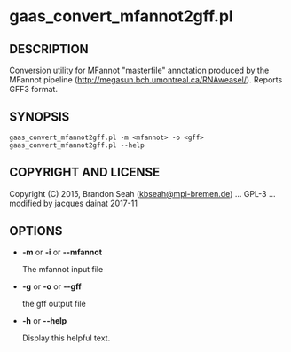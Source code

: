 # gaas\_convert\_mfannot2gff.pl

## DESCRIPTION

Conversion utility for MFannot "masterfile" annotation produced by the MFannot
pipeline (http://megasun.bch.umontreal.ca/RNAweasel/). Reports GFF3 format.

## SYNOPSIS

```
gaas_convert_mfannot2gff.pl -m <mfannot> -o <gff>
gaas_convert_mfannot2gff.pl --help
```

## COPYRIGHT AND LICENSE

Copyright (C) 2015, Brandon Seah (kbseah@mpi-bremen.de)
... GPL-3 ...
modified by jacques dainat 2017-11

## OPTIONS

- **-m** or **-i** or **--mfannot**

    The mfannot input file

- **-g** or **-o** or **--gff**

    the gff output file

- **-h** or **--help**

    Display this helpful text.

